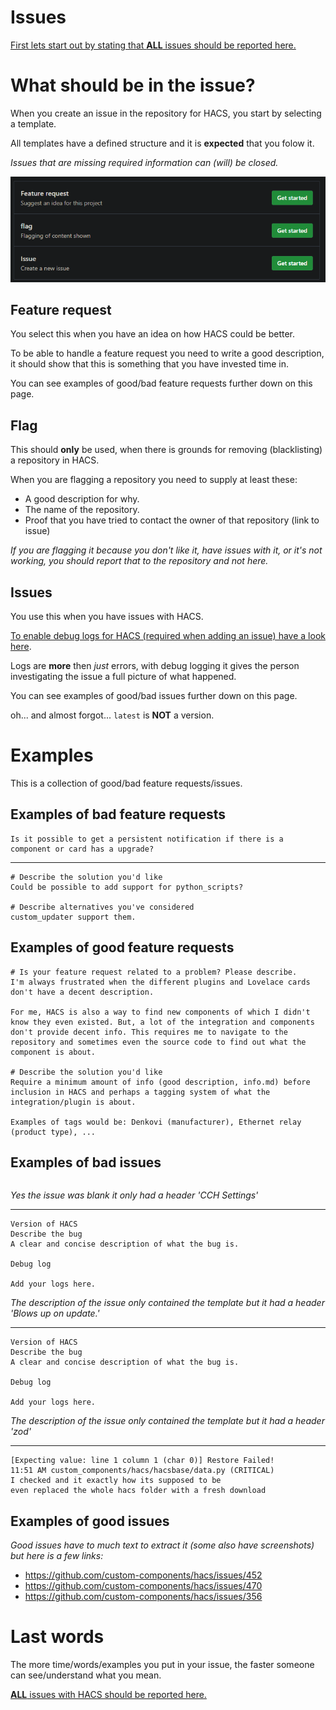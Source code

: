 # Issues

[First lets start out by stating that **ALL** issues should be reported here.](https://github.com/custom-components/hacs/issues)

# What should be in the issue?

When you create an issue in the repository for HACS, you start by selecting a template.

All templates have a defined structure and it is **expected** that you folow it.

_Issues that are missing required information can (will) be closed._

![template](images/select_issue_template.png)

## Feature request

You select this when you have an idea on how HACS could be better.

To be able to handle a feature request you need to write a good description, it should show that this is something that you have invested time in.

You can see examples of good/bad feature requests further down on this page.

## Flag

This should **only** be used, when there is grounds for removing (blacklisting) a repository in HACS.

When you are flagging a repository you need to supply at least these:

- A good description for why.
- The name of the repository.
- Proof that you have tried to contact the owner of that repository (link to issue)

_If you are flagging it because you don't like it, have issues with it, or it's not working, you should report that to the repository and not here._

## Issues

You use this when you have issues with HACS.

[To enable debug logs for HACS (required when adding an issue) have a look here](https://hacs.netlify.com/#logs).

Logs are **more** then _just_ errors, with debug logging it gives the person investigating the issue a full picture of what happened.

You can see examples of good/bad issues further down on this page.

oh... and almost forgot... `latest` is **NOT** a version.

# Examples

This is a collection of good/bad feature requests/issues.

## Examples of bad feature requests

```text
Is it possible to get a persistent notification if there is a component or card has a upgrade?
```

***

```text
# Describe the solution you'd like
Could be possible to add support for python_scripts?

# Describe alternatives you've considered
custom_updater support them.
```

## Examples of good feature requests

```text
# Is your feature request related to a problem? Please describe.
I'm always frustrated when the different plugins and Lovelace cards don't have a decent description.

For me, HACS is also a way to find new components of which I didn't know they even existed. But, a lot of the integration and components don't provide decent info. This requires me to navigate to the repository and sometimes even the source code to find out what the component is about.

# Describe the solution you'd like
Require a minimum amount of info (good description, info.md) before inclusion in HACS and perhaps a tagging system of what the integration/plugin is about.

Examples of tags would be: Denkovi (manufacturer), Ethernet relay (product type), ...
```

## Examples of bad issues

```text

```
_Yes the issue was blank it only had a header 'CCH Settings'_


***

```text
Version of HACS
Describe the bug
A clear and concise description of what the bug is.

Debug log

Add your logs here.
```
_The description of the issue only contained the template but it had a header 'Blows up on update.'_

***

```text
Version of HACS
Describe the bug
A clear and concise description of what the bug is.

Debug log

Add your logs here.
```
_The description of the issue only contained the template but it had a header 'zod'_

***

```text
[Expecting value: line 1 column 1 (char 0)] Restore Failed!
11:51 AM custom_components/hacs/hacsbase/data.py (CRITICAL)
I checked and it exactly how its supposed to be
even replaced the whole hacs folder with a fresh download
```

## Examples of good issues

_Good issues have to much text to extract it (some also have screenshots) but here is a few links:_

- https://github.com/custom-components/hacs/issues/452
- https://github.com/custom-components/hacs/issues/470
- https://github.com/custom-components/hacs/issues/356

# Last words

The more time/words/examples you put in your issue, the faster someone can see/understand what you mean.

[**ALL** issues with HACS should be reported here.](https://github.com/custom-components/hacs/issues)